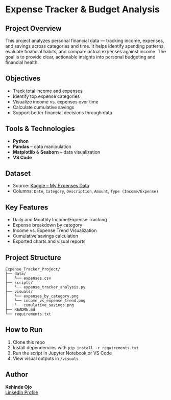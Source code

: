 # Expense Tracker & Budget Analysis

## Project Overview

This project analyzes personal financial data — tracking income, expenses, and savings across categories and time. It helps identify spending patterns, evaluate financial habits, and compare actual expenses against income. The goal is to provide clear, actionable insights into personal budgeting and financial health.

## Objectives

- Track total income and expenses
- Identify top expense categories
- Visualize income vs. expenses over time
- Calculate cumulative savings
- Support better financial decisions through data

## Tools & Technologies

- **Python**
- **Pandas** – data manipulation
- **Matplotlib** & **Seaborn** – data visualization
- **VS Code**


## Dataset

- Source: [Kaggle – My Expenses Data](https://www.kaggle.com/datasets/tharunprabu/my-expenses-data)
- Columns: `Date`, `Category`, `Description`, `Amount`, `Type (Income/Expense)`

## Key Features

- Daily and Monthly Income/Expense Tracking
- Expense breakdown by category
- Income vs. Expense Trend Visualization
- Cumulative savings calculation
- Exported charts and visual reports

## Project Structure

```
Expense_Tracker_Project/
├── data/
│   └── expenses.csv
├── scripts/
│   └── expense_tracker_analysis.py
├── visuals/
│   └── expenses_by_category.png
│   └── income_vs_expense_trend.png
│   └── cumulative_savings.png
├── README.md
└── requirements.txt
```

## How to Run

1. Clone this repo
2. Install dependencies with `pip install -r requirements.txt`
3. Run the script in Jupyter Notebook or VS Code
4. View visual outputs in `/visuals`

## Author

**Kehinde Ojo**  
[LinkedIn Profile](https://www.linkedin.com/in/kehindeojo-analyst)
